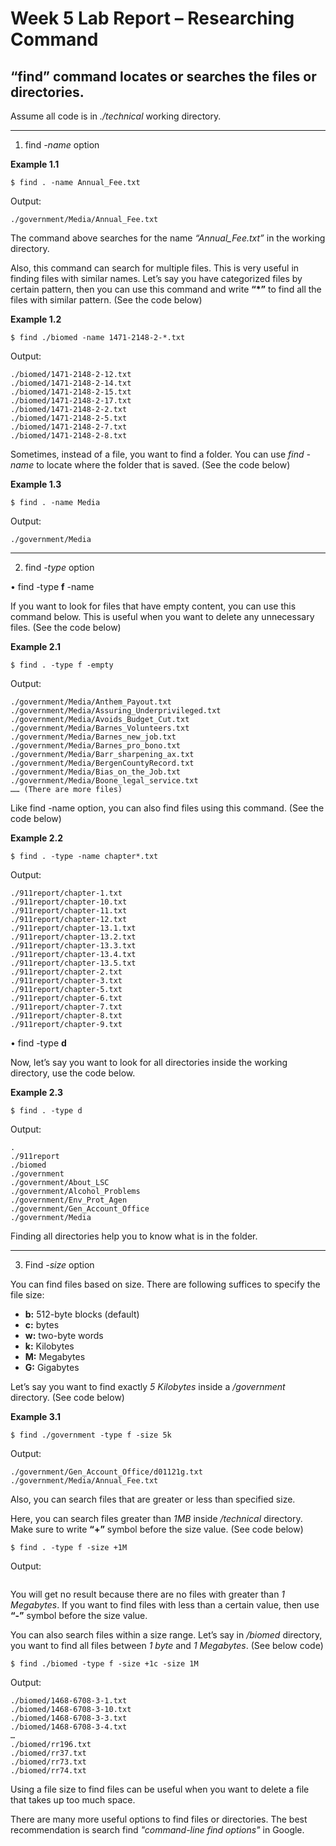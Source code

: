# Week 5 Lab Report – Researching Command

## **“find”** command locates or searches the files or directories.

Assume all code is in *./technical* working directory.

---

1. find *-name* option

**Example 1.1**
```
$ find . -name Annual_Fee.txt
```

Output:
```
./government/Media/Annual_Fee.txt
```

The command above searches for the name *“Annual_Fee.txt”* in the working directory.

Also, this command can search for multiple files. This is very useful in finding files with similar names. Let’s say you have categorized files by certain pattern, then you can use this command and write **“*”** to find all the files with similar pattern. (See the code below)

**Example 1.2**
```
$ find ./biomed -name 1471-2148-2-*.txt
```
Output:
```
./biomed/1471-2148-2-12.txt
./biomed/1471-2148-2-14.txt
./biomed/1471-2148-2-15.txt
./biomed/1471-2148-2-17.txt
./biomed/1471-2148-2-2.txt
./biomed/1471-2148-2-5.txt
./biomed/1471-2148-2-7.txt
./biomed/1471-2148-2-8.txt
```

Sometimes, instead of a file, you want to find a folder. You can use *find -name* to locate where the folder that is saved. (See the code below)

**Example 1.3**
```
$ find . -name Media
```
Output:
```
./government/Media
```

---
2.	find *-type* option

•	find -type **f** -name

If you want to look for files that have empty content, you can use this command below. This is useful when you want to delete any unnecessary files. (See the code below)

**Example 2.1**
```
$ find . -type f -empty
```
Output: 
```
./government/Media/Anthem_Payout.txt
./government/Media/Assuring_Underprivileged.txt
./government/Media/Avoids_Budget_Cut.txt
./government/Media/Barnes_Volunteers.txt
./government/Media/Barnes_new_job.txt
./government/Media/Barnes_pro_bono.txt
./government/Media/Barr_sharpening_ax.txt
./government/Media/BergenCountyRecord.txt
./government/Media/Bias_on_the_Job.txt
./government/Media/Boone_legal_service.txt
…… (There are more files)
```

Like find -name option, you can also find files using this command. (See the code below)

**Example 2.2**
```
$ find . -type -name chapter*.txt
```
Output:
```
./911report/chapter-1.txt
./911report/chapter-10.txt
./911report/chapter-11.txt
./911report/chapter-12.txt
./911report/chapter-13.1.txt
./911report/chapter-13.2.txt
./911report/chapter-13.3.txt
./911report/chapter-13.4.txt
./911report/chapter-13.5.txt
./911report/chapter-2.txt
./911report/chapter-3.txt
./911report/chapter-5.txt
./911report/chapter-6.txt
./911report/chapter-7.txt
./911report/chapter-8.txt
./911report/chapter-9.txt
```

•	find -type **d**

Now, let’s say you want to look for all directories inside the working directory, use the code below.

**Example 2.3**
```
$ find . -type d
```
Output:
```
.
./911report
./biomed
./government
./government/About_LSC
./government/Alcohol_Problems
./government/Env_Prot_Agen
./government/Gen_Account_Office
./government/Media
```

Finding all directories help you to know what is in the folder.

---
3.	Find *-size* option

You can find files based on size. There are following suffices to specify the file size:

*	**b:** 512-byte blocks (default)
*	**c:** bytes
*	**w:** two-byte words
*	**k:** Kilobytes
*	**M:** Megabytes
*	**G:** Gigabytes

Let’s say you want to find exactly *5 Kilobytes* inside a */government* directory. (See code below)

**Example 3.1**
```
$ find ./government -type f -size 5k
```
Output:
```
./government/Gen_Account_Office/d01121g.txt
./government/Media/Annual_Fee.txt
```

Also, you can search files that are greater or less than specified size.

Here, you can search files greater than *1MB* inside */technical* directory. Make sure to write **“+”** symbol before the size value. (See code below)
```
$ find . -type f -size +1M
```
Output:
```
```

You will get no result because there are no files with greater than *1 Megabytes*. If you want to find files with less than a certain value, then use **“-”** symbol before the size value.

You can also search files within a size range. Let’s say in */biomed* directory, you want to find all files between *1 byte* and *1 Megabytes*. (See below code)
```
$ find ./biomed -type f -size +1c -size 1M
```
Output:
```
./biomed/1468-6708-3-1.txt
./biomed/1468-6708-3-10.txt
./biomed/1468-6708-3-3.txt
./biomed/1468-6708-3-4.txt
…
./biomed/rr196.txt
./biomed/rr37.txt
./biomed/rr73.txt
./biomed/rr74.txt
```

Using a file size to find files can be useful when you want to delete a file that takes up too much space.

There are many more useful options to find files or directories. The best recommendation is search find *"command-line find options"* in Google.
